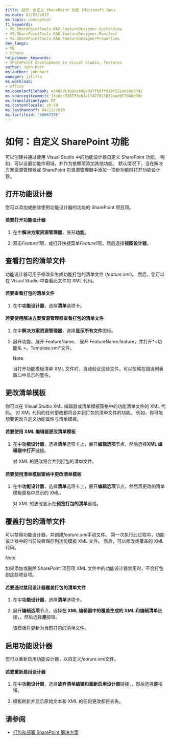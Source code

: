 ```yaml
---
title: 如何：自定义 SharePoint 功能 |Microsoft Docs
ms.date: 02/02/2017
ms.topic: conceptual
f1_keywords:
- VS.SharePointTools.RAD.FeatureDesigner.SwitchView
- VS.SharePointTools.RAD.featureDesigner.Manifest
- VS.SharePointTools.RAD.FeatureDesignerProperties
dev_langs:
- VB
- CSharp
helpviewer_keywords:
- SharePoint development in Visual Studio, features
author: John-Hart
ms.author: johnhart
manager: jillfra
ms.workload:
- office
ms.openlocfilehash: e54d2dc388ca308e037fb8ff918f521ee16e9092
ms.sourcegitcommit: 1fc6ee928733e61a1f42782f832ead9f7946d00c
ms.translationtype: MT
ms.contentlocale: zh-CN
ms.lasthandoff: 04/22/2019
ms.locfileid: "60067256"
---
```

# <a name="how-to-customize-a-sharepoint-feature"></a>如何：自定义 SharePoint 功能
  可以创建并通过使用 Visual Studio 中的功能设计器自定义 SharePoint 功能。 例如，可以设置功能作用域，并作为依赖项添加其他功能。 默认情况下，当在解决方案资源管理器或 SharePoint 包资源管理器中添加一项新功能时打开功能设计器。

## <a name="opening-the-feature-designer"></a>打开功能设计器
 您可以添加或删除使用功能设计器的功能的 SharePoint 项目项。

#### <a name="to-open-the-feature-designer"></a>若要打开功能设计器

1. 在中**解决方案资源管理器**，展开**功能**。

2. 双击*Feature1*项，或打开快捷菜单*Feature1*项，然后选择**视图设计器**。

## <a name="view-the-packaged-manifest-file"></a>查看打包的清单文件
 功能设计器可用于修改和生成功能打包的清单文件 (*feature.xml*)。 然后，您可以在 Visual Studio 中查看此文件的 XML 代码。

#### <a name="to-view-the-packaged-manifest-file"></a>若要查看打包的清单文件

1. 在中**功能设计器**，选择**清单**选项卡。

#### <a name="to-view-the-packaged-manifest-file-by-using-solution-explorer"></a>若要使用解决方案资源管理器查看打包的清单文件

1. 在中**解决方案资源管理器**，选择**显示所有文件**图标。

2. 展开功能，展开 FeatureName、 展开 FeatureName.feature，并打开*\<功能名 >。Template.xml*文件。

    > [!NOTE]
    >  当打开功能模板清单 XML 文件时，自动验证这些文件，可以忽略在错误列表窗口中显示的警告。

## <a name="change-the-manifest-template"></a>更改清单模板
 你可以在 Visual Studio XML 编辑器或清单模板窗格中的功能清单文件的 XML 代码。 对 XML 代码的任何更改都将合并到打包的清单文件的功能。 例如，你可能想要更改自定义功能属性与清单模板。

#### <a name="to-change-the-manifest-template-by-using-the-xml-editor"></a>若要使用 XML 编辑器更改清单模板

1. 在中**功能设计器**，选择**清单**选项卡上，展开**编辑选项**节点，然后选择**XML 编辑器中打开**链接。

     对 XML 的更改将合并到打包的清单文件。

#### <a name="to-change-the-manifest-template-by-using-the-manifest-template-pane"></a>若要使用清单模板窗格中更改清单模板

1. 在中**功能设计器**，选择**清单**选项卡上，展开**编辑选项**节点，然后再更改的清单模板窗格中显示的 XML。

     对 XML 的更改显示在**预览打包的清单**窗格。

## <a name="overwrite-the-packaged-manifest-file"></a>覆盖打包的清单文件
 可以禁用功能设计器，并创建*feature.xml*手动文件。 第一次执行此过程中，功能设计器中的当前设置保存到功能模板 XML 文件。 然后，可以修改或覆盖的 XML 代码。

> [!NOTE]
>  如果添加或删除 SharePoint 项目项 XML 文件中的功能设计器禁用时，不会打包到这些项目项。

#### <a name="to-overwrite-packaged-manifest-file-by-disabling-the-designer"></a>若要通过禁用设计器覆盖打包的清单文件

1. 在中**功能设计器**，选择**清单**选项卡。

2. 展开**编辑选项**节点，选择**在 XML 编辑器中的覆盖生成的 XML 和编辑清单**链接，，然后选择**是**按钮。

     该模板将更新为当前打包的清单文件。

## <a name="enable-the-feature-designer"></a>启用功能设计器
 您可以重新启用功能设计器，以自定义*feature.xml*文件。

#### <a name="to-re-enable-the-designer"></a>若要重新启用设计器

1. 在中**功能设计器**，选择**放弃清单编辑和重新启用设计器**链接，，然后选择**是**按钮。

2. 模板刷新并显示原始文本和 XML 的任何更改都将丢失。

## <a name="see-also"></a>请参阅
- [打包和部署 SharePoint 解决方案](../sharepoint/packaging-and-deploying-sharepoint-solutions.md)
